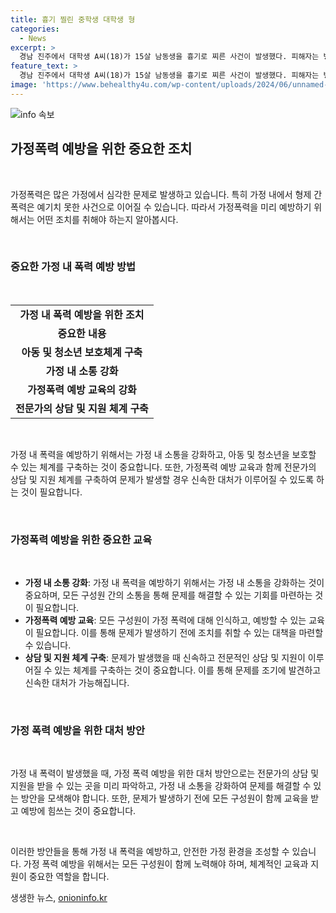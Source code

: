 ```yaml
---
title: 흉기 찔린 중학생 대학생 형
categories:
  - News
excerpt: >
  경남 진주에서 대학생 A씨(18)가 15살 남동생을 흉기로 찌른 사건이 발생했다. 피해자는 병원에서 치료를 받고 있으며 생명은 위협받지 않는다. A씨는 경찰 조사에서 동생의 말썽으로 인해 행동한 것을 시인했고, 경찰은 정확한 사건 경위를 조사 중이다. (150자)
feature_text: >
  경남 진주에서 대학생 A씨(18)가 15살 남동생을 흉기로 찌른 사건이 발생했다. 피해자는 병원에서 치료를 받고 있으며 생명은 위협받지 않는다. A씨는 경찰 조사에서 동생의 말썽으로 인해 행동한 것을 시인했고, 경찰은 정확한 사건 경위를 조사 중이다. (150자)
image: 'https://www.behealthy4u.com/wp-content/uploads/2024/06/unnamed-file.png'
---
```


<p><img src="https://www.behealthy4u.com/wp-content/uploads/2024/06/unnamed-file.png" alt="info 속보" /></p>

<h2 data-ke-size="size26">가정폭력 예방을 위한 중요한 조치</h2>

<p data-ke-size="size16">&nbsp;</p>

<p>가정폭력은 많은 가정에서 심각한 문제로 발생하고 있습니다. 특히 가정 내에서 형제 간 폭력은 예기치 못한 사건으로 이어질 수 있습니다. 따라서 가정폭력을 미리 예방하기 위해서는 어떤 조치를 취해야 하는지 알아봅시다.</p>

<p data-ke-size="size16">&nbsp;</p>

<h3>중요한 가정 내 폭력 예방 방법</h3>

<p data-ke-size="size16">&nbsp;</p>

<table>
    <tr>
        <td style="text-align: center; height: 17px;"><b>가정 내 폭력 예방을 위한 조치</b></td>
    </tr>
    <tr>
        <td style="text-align: center; height: 17px;"><b>중요한 내용</b></td>
    </tr>
    <tr>
        <td style="text-align: center; height: 17px;"><b>아동 및 청소년 보호체계 구축</b></td>
    </tr>
    <tr>
        <td style="text-align: center; height: 17px;"><b>가정 내 소통 강화</b></td>
    </tr>
    <tr>
        <td style="text-align: center; height: 17px;"><b>가정폭력 예방 교육의 강화</b></td>
    </tr>
    <tr>
        <td style="text-align: center; height: 17px;"><b>전문가의 상담 및 지원 체계 구축</b></td>
    </tr>
</table>

<p data-ke-size="size16">&nbsp;</p>

<p>가정 내 폭력을 예방하기 위해서는 가정 내 소통을 강화하고, 아동 및 청소년을 보호할 수 있는 체계를 구축하는 것이 중요합니다. 또한, 가정폭력 예방 교육과 함께 전문가의 상담 및 지원 체계를 구축하여 문제가 발생할 경우 신속한 대처가 이루어질 수 있도록 하는 것이 필요합니다.</p>

<p data-ke-size="size16">&nbsp;</p>

<h3>가정폭력 예방을 위한 중요한 교육</h3>

<p data-ke-size="size16">&nbsp;</p>

<ul>
    <li><b>가정 내 소통 강화</b>: 가정 내 폭력을 예방하기 위해서는 가정 내 소통을 강화하는 것이 중요하며, 모든 구성원 간의 소통을 통해 문제를 해결할 수 있는 기회를 마련하는 것이 필요합니다.</li>
    <li><b>가정폭력 예방 교육</b>: 모든 구성원이 가정 폭력에 대해 인식하고, 예방할 수 있는 교육이 필요합니다. 이를 통해 문제가 발생하기 전에 조치를 취할 수 있는 대책을 마련할 수 있습니다.</li>
    <li><b>상담 및 지원 체계 구축</b>: 문제가 발생했을 때 신속하고 전문적인 상담 및 지원이 이루어질 수 있는 체계를 구축하는 것이 중요합니다. 이를 통해 문제를 조기에 발견하고 신속한 대처가 가능해집니다.</li>
</ul>

<p data-ke-size="size16">&nbsp;</p>

<h3>가정 폭력 예방을 위한 대처 방안</h3>

<p data-ke-size="size16">&nbsp;</p>

<p>가정 내 폭력이 발생했을 때, 가정 폭력 예방을 위한 대처 방안으로는 전문가의 상담 및 지원을 받을 수 있는 곳을 미리 파악하고, 가정 내 소통을 강화하여 문제를 해결할 수 있는 방안을 모색해야 합니다. 또한, 문제가 발생하기 전에 모든 구성원이 함께 교육을 받고 예방에 힘쓰는 것이 중요합니다. </p>

<p data-ke-size="size16">&nbsp;</p>

<p>이러한 방안들을 통해 가정 내 폭력을 예방하고, 안전한 가정 환경을 조성할 수 있습니다. 가정 폭력 예방을 위해서는 모든 구성원이 함께 노력해야 하며, 체계적인 교육과 지원이 중요한 역할을 합니다.</p>
생생한 뉴스, <a href="https://onioninfo.kr" rel="dofollow">onioninfo.kr</a>


